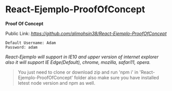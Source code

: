 # React-Ejemplo-ProofOfConcept
__Proof Of Concept__

Public Link: *https://github.com/alimohsin38/React-Ejemplo-ProofOfConcept*
```
Default Username: Adam
Password: adam
```

*React-Ejemplo will support in IE10 and upper version of internet explorer also it will support IE Edge(Default), chrome, mozilla, safari11, opera.*

>You just need to clone or download zip and run 'npm i' in 'React-Ejemplo-ProofOfConcept' folder also make sure you have installed letest node version and npm as well.
